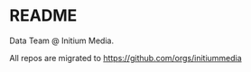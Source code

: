 # README

Data Team @ Initium Media. 

All repos are migrated to https://github.com/orgs/initiummedia


